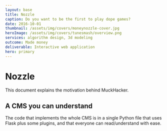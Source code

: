 ```yaml
---
layout: base
title: Nozzle
caption: Do you want to be the first to play dope games?
date: 2016-10-01
thumbnail: /assets/img/covers/moneynozzle-cover.jpg
heroImage: /assets/img/covers/tunesmash/overview.png
services: algorithm design, 3d modeling
outcome: Made money
deliverable: Interactive web application
hero: primary
---
```


# Nozzle

This document explains the motivation behind MuckHacker.

## A CMS you can understand

The code that implements the whole CMS is in a single Python file that uses Flask plus some plugins, and that everyone can read/understand with ease.
